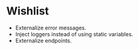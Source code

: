 # Wishlist
* Externalize error messages.
* Inject loggers instead of using static variables.
* Externalize endpoints.


